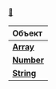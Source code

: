 #### [:book:](README.md)
| Объект
| :---
| [**Array**](Array.md)
| [**Number**](Number.md)
| [**String**](String.md)
